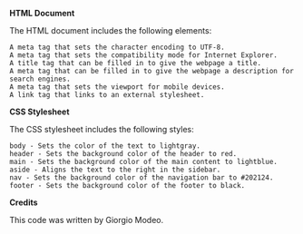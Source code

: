 **HTML Document**

The HTML document includes the following elements:

    A meta tag that sets the character encoding to UTF-8.
    A meta tag that sets the compatibility mode for Internet Explorer.
    A title tag that can be filled in to give the webpage a title.
    A meta tag that can be filled in to give the webpage a description for search engines.
    A meta tag that sets the viewport for mobile devices.
    A link tag that links to an external stylesheet.

**CSS Stylesheet**

The CSS stylesheet includes the following styles:

    body - Sets the color of the text to lightgray.
    header - Sets the background color of the header to red.
    main - Sets the background color of the main content to lightblue.
    aside - Aligns the text to the right in the sidebar.
    nav - Sets the background color of the navigation bar to #202124.
    footer - Sets the background color of the footer to black.
    
**Credits**

This code was written by Giorgio Modeo.